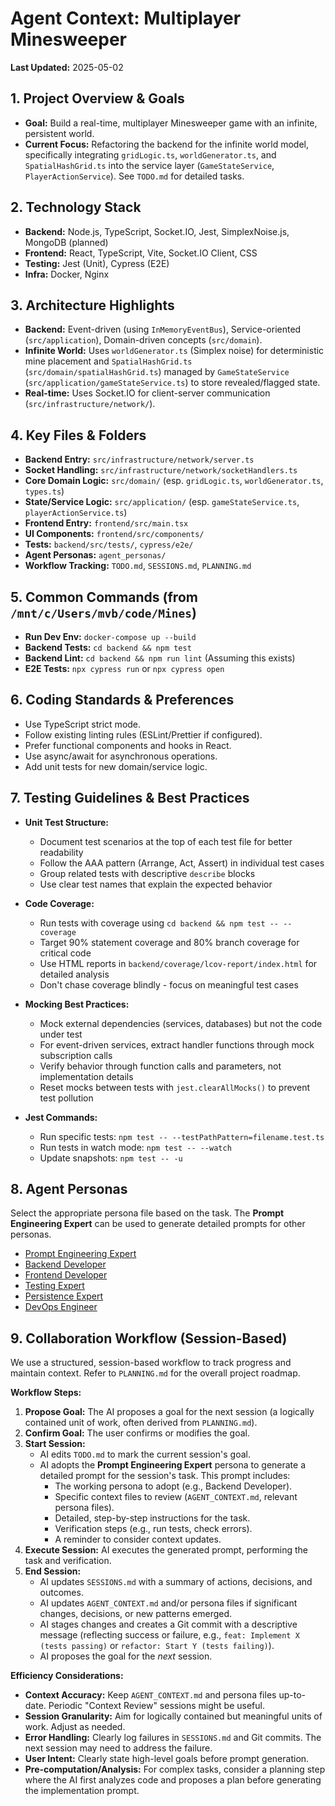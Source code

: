 # Agent Context: Multiplayer Minesweeper

**Last Updated:** 2025-05-02

## 1. Project Overview & Goals
- **Goal:** Build a real-time, multiplayer Minesweeper game with an infinite, persistent world.
- **Current Focus:** Refactoring the backend for the infinite world model, specifically integrating `gridLogic.ts`, `worldGenerator.ts`, and `SpatialHashGrid.ts` into the service layer (`GameStateService`, `PlayerActionService`). See `TODO.md` for detailed tasks.

## 2. Technology Stack
- **Backend:** Node.js, TypeScript, Socket.IO, Jest, SimplexNoise.js, MongoDB (planned)
- **Frontend:** React, TypeScript, Vite, Socket.IO Client, CSS
- **Testing:** Jest (Unit), Cypress (E2E)
- **Infra:** Docker, Nginx

## 3. Architecture Highlights
- **Backend:** Event-driven (using `InMemoryEventBus`), Service-oriented (`src/application`), Domain-driven concepts (`src/domain`).
- **Infinite World:** Uses `worldGenerator.ts` (Simplex noise) for deterministic mine placement and `SpatialHashGrid.ts` (`src/domain/spatialHashGrid.ts`) managed by `GameStateService` (`src/application/gameStateService.ts`) to store revealed/flagged state.
- **Real-time:** Uses Socket.IO for client-server communication (`src/infrastructure/network/`).

## 4. Key Files & Folders
- **Backend Entry:** `src/infrastructure/network/server.ts`
- **Socket Handling:** `src/infrastructure/network/socketHandlers.ts`
- **Core Domain Logic:** `src/domain/` (esp. `gridLogic.ts`, `worldGenerator.ts`, `types.ts`)
- **State/Service Logic:** `src/application/` (esp. `gameStateService.ts`, `playerActionService.ts`)
- **Frontend Entry:** `frontend/src/main.tsx`
- **UI Components:** `frontend/src/components/`
- **Tests:** `backend/src/tests/`, `cypress/e2e/`
- **Agent Personas:** `agent_personas/`
- **Workflow Tracking:** `TODO.md`, `SESSIONS.md`, `PLANNING.md`

## 5. Common Commands (from `/mnt/c/Users/mvb/code/Mines`)
- **Run Dev Env:** `docker-compose up --build`
- **Backend Tests:** `cd backend && npm test`
- **Backend Lint:** `cd backend && npm run lint` (Assuming this exists)
- **E2E Tests:** `npx cypress run` or `npx cypress open`

## 6. Coding Standards & Preferences
- Use TypeScript strict mode.
- Follow existing linting rules (ESLint/Prettier if configured).
- Prefer functional components and hooks in React.
- Use async/await for asynchronous operations.
- Add unit tests for new domain/service logic.

## 7. Testing Guidelines & Best Practices

- **Unit Test Structure:**
  - Document test scenarios at the top of each test file for better readability
  - Follow the AAA pattern (Arrange, Act, Assert) in individual test cases
  - Group related tests with descriptive `describe` blocks
  - Use clear test names that explain the expected behavior

- **Code Coverage:**
  - Run tests with coverage using `cd backend && npm test -- --coverage`
  - Target 90% statement coverage and 80% branch coverage for critical code
  - Use HTML reports in `backend/coverage/lcov-report/index.html` for detailed analysis
  - Don't chase coverage blindly - focus on meaningful test cases

- **Mocking Best Practices:**
  - Mock external dependencies (services, databases) but not the code under test
  - For event-driven services, extract handler functions through mock subscription calls
  - Verify behavior through function calls and parameters, not implementation details
  - Reset mocks between tests with `jest.clearAllMocks()` to prevent test pollution

- **Jest Commands:**
  - Run specific tests: `npm test -- --testPathPattern=filename.test.ts`
  - Run tests in watch mode: `npm test -- --watch`
  - Update snapshots: `npm test -- -u`

## 8. Agent Personas

Select the appropriate persona file based on the task. The **Prompt Engineering Expert** can be used to generate detailed prompts for other personas.

- [Prompt Engineering Expert](./agent_personas/prompt_engineering_expert.md)
- [Backend Developer](./agent_personas/backend_developer.md)
- [Frontend Developer](./agent_personas/frontend_developer.md)
- [Testing Expert](./agent_personas/testing_expert.md)
- [Persistence Expert](./agent_personas/persistence_expert.md)
- [DevOps Engineer](./agent_personas/devops_engineer.md)

## 9. Collaboration Workflow (Session-Based)

We use a structured, session-based workflow to track progress and maintain context. Refer to `PLANNING.md` for the overall project roadmap.

**Workflow Steps:**
1.  **Propose Goal:** The AI proposes a goal for the next session (a logically contained unit of work, often derived from `PLANNING.md`).
2.  **Confirm Goal:** The user confirms or modifies the goal.
3.  **Start Session:**
    *   AI edits `TODO.md` to mark the current session's goal.
    *   AI adopts the **Prompt Engineering Expert** persona to generate a detailed prompt for the session's task. This prompt includes:
        *   The working persona to adopt (e.g., Backend Developer).
        *   Specific context files to review (`AGENT_CONTEXT.md`, relevant persona files).
        *   Detailed, step-by-step instructions for the task.
        *   Verification steps (e.g., run tests, check errors).
        *   A reminder to consider context updates.
4.  **Execute Session:** AI executes the generated prompt, performing the task and verification.
5.  **End Session:**
    *   AI updates `SESSIONS.md` with a summary of actions, decisions, and outcomes.
    *   AI updates `AGENT_CONTEXT.md` and/or persona files if significant changes, decisions, or new patterns emerged.
    *   AI stages changes and creates a Git commit with a descriptive message (reflecting success or failure, e.g., `feat: Implement X (tests passing)` or `refactor: Start Y (tests failing)`).
    *   AI proposes the goal for the *next* session.

**Efficiency Considerations:**
*   **Context Accuracy:** Keep `AGENT_CONTEXT.md` and persona files up-to-date. Periodic "Context Review" sessions might be useful.
*   **Session Granularity:** Aim for logically contained but meaningful units of work. Adjust as needed.
*   **Error Handling:** Clearly log failures in `SESSIONS.md` and Git commits. The next session may need to address the failure.
*   **User Intent:** Clearly state high-level goals before prompt generation.
*   **Pre-computation/Analysis:** For complex tasks, consider a planning step where the AI first analyzes code and proposes a plan before generating the implementation prompt.
